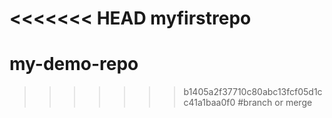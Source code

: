 <<<<<<< HEAD
myfirstrepo
=======
# my-demo-repo
>>>>>>> b1405a2f37710c80abc13fcf05d1cc41a1baa0f0
#branch or merge
